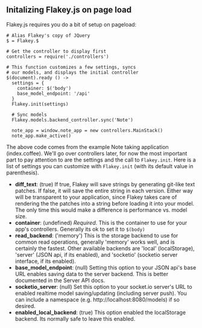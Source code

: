 ## Initalizing Flakey.js on page load

Flakey.js requires you do a bit of setup on pageload:

    # Alias Flakey's copy of JQuery
    $ = Flakey.$

    # Get the controller to display first
    controllers = require('./controllers')

    # This function customizes a few settings, syncs 
    # our models, and displays the initial controller
    $(document).ready () ->
      settings = {
        container: $('body')
        base_model_endpoint: '/api'
      }
      Flakey.init(settings)

      # Sync models
      Flakey.models.backend_controller.sync('Note')
      
      note_app = window.note_app = new controllers.MainStack()
      note_app.make_active()
    
The above code comes from the example Note taking application (index.coffee). We'll go over controllers later, for now the most important part to pay attention to are the settings and the call to `Flakey.init`. Here is a list of settings you can customize with `Flakey.init` (with its default value in parenthesis).

- **diff_text**: (true) If true, Flakey will save strings by generating git-like text patches. If false, it will save the entire string in each version. Either way will be transparent to your application, since Flakey takes care of rendering the the patches into a string before loading it into your model. The only time this would make a difference is performance vs. model size.
- **container**: (undefined) *Required*. This is the container to use for your app's controllers. Generally its ok to set it to `$(body)`
- **read_backend**: ('memory') This is the storage backend to use for common read operations, generally 'memory' works well, and is certainly the fastest. Other available backends are 'local' (localStorage), 'server' (JSON api, if its enabled), and 'socketio' (socketio server interface, if its enabled).
- **base_model_endpoint**: (null) Setting this option to your JSON api's base URL enables saving data to the server backend. This is better documented in the Server API docs.
- **socketio_server**: (null) Set this option to your socket.io server's URL to enabled realtime model saving/updating (including server push). You can include a namespace (e.g. http://localhost:8080/models) if so desired.
- **enabled_local_backend**: (true) This option enabled the localStorage backend. Its normally safe to leave this enabled.